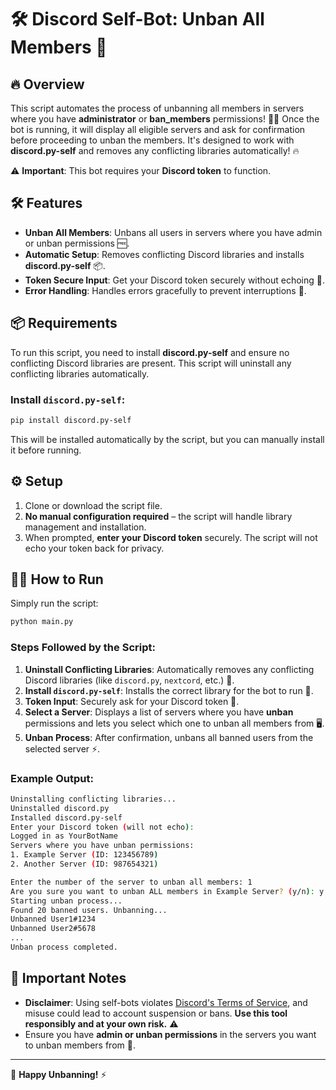
# 🛠 Discord Self-Bot: Unban All Members 🚫

## 🔥 Overview

This script automates the process of unbanning all members in servers where you have **administrator** or **ban_members** permissions! 🧑‍💻 Once the bot is running, it will display all eligible servers and ask for confirmation before proceeding to unban the members. It's designed to work with **discord.py-self** and removes any conflicting libraries automatically! 🔥

⚠️ **Important**: This bot requires your **Discord token** to function.

## 🛠 Features

- **Unban All Members**: Unbans all users in servers where you have admin or unban permissions 🆓.
- **Automatic Setup**: Removes conflicting Discord libraries and installs **discord.py-self** 📦.
- **Token Secure Input**: Get your Discord token securely without echoing 📲.
- **Error Handling**: Handles errors gracefully to prevent interruptions 🚫.

## 📦 Requirements

To run this script, you need to install **discord.py-self** and ensure no conflicting Discord libraries are present. This script will uninstall any conflicting libraries automatically.

### Install `discord.py-self`:

```bash
pip install discord.py-self
```

This will be installed automatically by the script, but you can manually install it before running.

## ⚙️ Setup

1. Clone or download the script file.
2. **No manual configuration required** – the script will handle library management and installation.
3. When prompted, **enter your Discord token** securely. The script will not echo your token back for privacy.

## 🏃‍♂️ How to Run

Simply run the script:

```bash
python main.py
```

### Steps Followed by the Script:
1. **Uninstall Conflicting Libraries**: Automatically removes any conflicting Discord libraries (like `discord.py`, `nextcord`, etc.) 🧹.
2. **Install `discord.py-self`**: Installs the correct library for the bot to run 🔄.
3. **Token Input**: Securely ask for your Discord token 🔑.
4. **Select a Server**: Displays a list of servers where you have **unban** permissions and lets you select which one to unban all members from 🖥️.
5. **Unban Process**: After confirmation, unbans all banned users from the selected server ⚡.

### Example Output:

```bash
Uninstalling conflicting libraries...
Uninstalled discord.py
Installed discord.py-self
Enter your Discord token (will not echo):
Logged in as YourBotName
Servers where you have unban permissions:
1. Example Server (ID: 123456789)
2. Another Server (ID: 987654321)

Enter the number of the server to unban all members: 1
Are you sure you want to unban ALL members in Example Server? (y/n): y
Starting unban process...
Found 20 banned users. Unbanning...
Unbanned User1#1234
Unbanned User2#5678
...
Unban process completed.
```

## 🚨 Important Notes

- **Disclaimer**: Using self-bots violates [Discord's Terms of Service](https://discord.com/terms), and misuse could lead to account suspension or bans. **Use this tool responsibly and at your own risk.** ⚠️
- Ensure you have **admin or unban permissions** in the servers you want to unban members from 🔑.

---

<!--
- Discord Self-Bot Unban Tool
- Discord Unban All Members Bot
- Best Discord Self-Bot for Unbanning
- Automated Discord Unban All Members
- Discord Self-Bot Unban Script
- Discord Unban Tool for Self-Bots
- Unban All Members Discord Bot 2024
- Discord Self-Bot with Unban Features
- Discord Self-Bot for Unbanning Users
- Free Discord Self-Bot Unban Download
- Discord Unban All Members Script
- Discord Self-Bot for Unban Management
- Discord Mass Unban Tool
- Discord Self-Bot Unban Guide
- Discord Unban All Members Automation
- Discord Self-Bot Unban Process
- Automated Discord Unban System
- Discord Unban All Users Self-Bot
- Discord Self-Bot Unban Instructions
- How to Unban All Members on Discord
- Discord Self-Bot Unban All Members Tutorial
- Discord Mass Unban Feature for Bots
- Discord Unban Self-Bot Free
- Self-Bot for Discord Unban Operations
- Discord Self-Bot with Mass Unban
- Discord Unban All Tool for Self-Bots
- Automated Mass Unban Script for Discord
- Discord Unban Users Quickly with Self-Bot
- Discord Self-Bot Unban Setup Guide
- Discord Unban Feature for Bots
- Fast Unban All Members Discord Self-Bot
- Discord Self-Bot Unban Code Example
- How to Automate Unbanning on Discord
- Discord Unban All Members Self-Bot Script
- Best Self-Bot for Unbanning in Discord
- Unban All Users in Discord Server
- Discord Self-Bot for Admin Unban Tools
- Discord Unban Tool for Self-Bot Developers
- Discord Self-Bot Unban All Command
- How to Use Discord Self-Bot for Unbanning
- Discord Self-Bot for User Management
- Automated Discord User Unban Tool
- Discord Self-Bot Unban Functionality
- Discord Self-Bot for Server Moderators
- Unban All Members on Discord Automatically
- Discord Self-Bot Mass Unban Feature
- Unban All Members Script for Discord
- Unban Tool for Discord Self-Bot Users
- Discord Self-Bot Unban Mechanism
- Automated Discord Server Unban Tool
- Discord Self-Bot for Server Admins
- How to Unban All Members Automatically
- Discord Mass Unban Script for Self-Bot
- Discord Self-Bot for Unban Automation
- Discord Unban All Tool for Self-Bots 2024
- Discord Self-Bot for Admins Unban Operation
- Self-Bot for Discord Unban Script Tutorial
- Discord Self-Bot Mass Unban Instructions
- Unban All Members Self-Bot Discord Tutorial
- Discord Self-Bot for Mass User Unban
- Discord Unban All Members Command 2024
- Discord Self-Bot Unban Process Script
- Discord Self-Bot Automated User Unban
- Mass Unban Script for Discord Bots
- Discord Self-Bot User Management Unban
- Discord Unban All Members in One Click
- How to Unban All Members with Self-Bot
- Discord Self-Bot for Mass Unban Commands
- Unban All Members Script for Self-Bots
- Discord Self-Bot with Mass Unban Capabilities
- Discord Server Unban All Members Tool
- Discord Self-Bot for Unban Operations 2024
- Discord Self-Bot for Server Maintenance
- Discord Self-Bot Unban All Users 2024
- Discord Mass Unban Script with Self-Bot
- Unban All Members Script for Discord Servers
- Discord Self-Bot Automated Member Unban
- Self-Bot for Discord Server Management
- Discord Self-Bot Unban Feature Explained
-->


🚫 **Happy Unbanning!** ⚡
